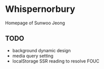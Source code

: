 # Whispernorbury
Homepage of Sunwoo Jeong

## TODO
- background dynamic design
- media query setting
- localStorage SSR reading to resolve FOUC
